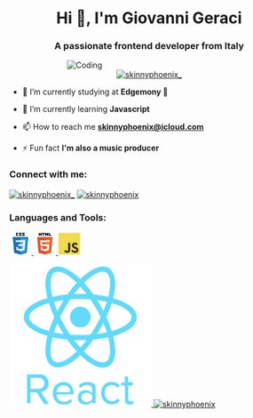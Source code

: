 
<h1 align="center">Hi 👋, I'm Giovanni Geraci</h1>
<h3 align="center">A passionate frontend developer from Italy</h3>
<img align="right" alt="Coding" width="400" src="https://media.giphy.com/media/iIqmM5tTjmpOB9mpbn/giphy.gif">

<p align="center"> <a href="https://twitter.com/skinnyphoenix_" target="blank"><img src="https://img.shields.io/twitter/follow/skinnyphoenix_?logo=twitter&style=for-the-badge" alt="skinnyphoenix_" /></a> </p>

- 🔭 I’m currently studying at **Edgemony 💎**

- 🌱 I’m currently learning **Javascript**

- 📫 How to reach me **skinnyphoenix@icloud.com**

- ⚡ Fun fact **I'm also a music producer**

<h3 align="left">Connect with me:</h3>
<p align="left">
<a href="https://twitter.com/skinnyphoenix_" target="blank"><img align="center" src="https://raw.githubusercontent.com/rahuldkjain/github-profile-readme-generator/master/src/images/icons/Social/twitter.svg" alt="skinnyphoenix_" height="30" width="40" /></a>
<a href="https://instagram.com/skinnyphoenix" target="blank"><img align="center" src="https://raw.githubusercontent.com/rahuldkjain/github-profile-readme-generator/master/src/images/icons/Social/instagram.svg" alt="skinnyphoenix" height="30" width="40" /></a>
</p>

<h3 align="left">Languages and Tools:</h3>
<p align="left"> <a href="https://www.w3schools.com/css/" target="_blank" rel="noreferrer"> <img src="https://raw.githubusercontent.com/devicons/devicon/master/icons/css3/css3-original-wordmark.svg" alt="css3" width="40" height="40"/> </a> <a href="https://www.w3.org/html/" target="_blank" rel="noreferrer"> <img src="https://raw.githubusercontent.com/devicons/devicon/master/icons/html5/html5-original-wordmark.svg" alt="html5" width="40" height="40"/> </a> <a href="https://developer.mozilla.org/en-US/docs/Web/JavaScript" target="_blank" rel="noreferrer"> <img src="https://raw.githubusercontent.com/devicons/devicon/master/icons/javascript/javascript-original.svg" alt="javascript" width="40" height="40"/> </a> </p> <p align="left"> <a href="https://reactjs.org/" target="_blank" rel="noreferrer"> <img src="https://raw.githubusercontent.com/devicons/devicon/master/icons/react/react-original-wordmark.svg"

<p>&nbsp;<img align="center" src="https://github-readme-stats.vercel.app/api?username=skinnyphoenix&show_icons=true&locale=en" alt="skinnyphoenix" /></p>


